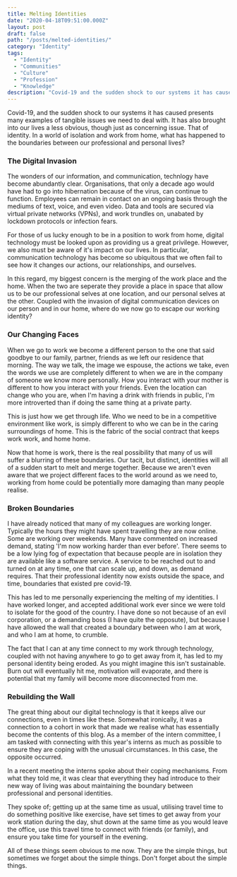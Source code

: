 ```yaml
---
title: Melting Identities
date: "2020-04-18T09:51:00.000Z"
layout: post
draft: false
path: "/posts/melted-identities/"
category: "Identity"
tags:
  - "Identity"
  - "Communities"
  - "Culture"
  - "Profession"
  - "Knowledge"
description: "Covid-19 and the sudden shock to our systems it has caused presents many examples of tangible issues we need to deal with. It has also brought into our lives a less obvious, though just as concerning issue. That of identity. In a world of isolation and work from home, what has happened to the boundaries between our professional and personal lives?"
---
```


Covid-19, and the sudden shock to our systems it has caused presents many examples of tangible issues we need to deal with. It has also brought into our lives a less obvious, though just as concerning issue. That of identity. In a world of isolation and work from home, what has happened to the boundaries between our professional and personal lives?

### The Digital Invasion

The wonders of our information, and communication, technlogy have become abundantly clear. Organisations, that only a decade ago would have had to go into hibernation because of the virus, can continue to function. Employees can remain in contact on an ongoing basis through the mediums of text, voice, and even video. Data and tools are secured via virtual private networks (VPNs), and work trundles on, unabated by lockdown protocols or infection fears. 

For those of us lucky enough to be in a position to work from home, digital technology must be looked upon as providing us a great privilege. However, we also must be aware of it's impact on our lives. In particular, communication technology has become so ubiquitous that we often fail to see how it changes our actions, our relationships, and ourselves.

In this regard, my biggest concern is the merging of the work place and the home. When the two are seperate they provide a place in space that allow us to be our professional selves at one location, and our personal selves at the other. Coupled with the invasion of digital communication devices on our person and in our home, where do we now go to escape our working identity?

### Our Changing Faces

When we go to work we become a different person to the one that said goodbye to our family, partner, friends as we left our residence that morning. The way we talk, the image we espouse, the actions we take, even the words we use are completely different to when we are in the company of someone we know more personally. How you interact with your mother is different to how you interact with your friends. Even the location can change who you are, when I'm having a drink with friends in public, I'm more introverted than if doing the same thing at a private party. 

This is just how we get through life. Who we need to be in a competitive environment like work, is simply different to who we can be in the caring surroundings of home. This is the fabric of the social contract that keeps work work, and home home.

Now that home is work, there is the real possibility that many of us will suffer a blurring of these boundaries. Our tacit, but distinct, identities will all of a sudden start to melt and merge together. Because we aren't even aware that we project different faces to the world around as we need to, working from home could be potentially more damaging than many people realise.

### Broken Boundaries

I have already noticed that many of my colleagues are working longer. Typically the hours they might have spent travelling they are now online. Some are working over weekends. Many have commented on increased demand, stating 'I'm now working harder than ever before'. There seems to be a low lying fog of expectation that because people are in isolation they are available like a software service. A service to be reached out to and turned on at any time, one that can scale up, and down, as demand requires. That their professional identity now exists outside the space, and time, boundaries that existed pre covid-19.

This has led to me personally experiencing the melting of my identities. I have worked longer, and accepted additional work ever since we were told to isolate for the good of the country. I have done so not because of an evil corporation, or a demanding boss (I have quite the opposute), but because I have allowed the wall that created a boundary between who I am at work, and who I am at home, to crumble.

The fact that I can at any time connect to my work through technology, coupled with not having anywhere to go to get away from it, has led to my personal identity being eroded. As you might imagine this isn't sustainable. Burn out will eventually hit me, motivation will evaporate, and there is potential that my family will become more disconnected from me.

### Rebuilding the Wall

The great thing about our digital technology is that it keeps alive our connections, even in times like these. Somewhat ironically, it was a connection to a cohort in work that made we realise what has essentially become the contents of this blog. As a member of the intern committee, I am tasked with connecting with this year's interns as much as possible to ensure they are coping with the unusual circumstances. In this case, the opposite occurred. 

In a recent meeting the interns spoke about their coping mechanisms. From what they told me, it was clear that everything they had introduce to their new way of living was about maintaining the boundary between professional and personal identities. 

They spoke of; getting up at the same time as usual, utilising travel time to do something positive like exercise, have set times to get away from your work station during the day, shut down at the same time as you would leave the office, use this travel time to connect with friends (or family), and ensure you take time for yourself in the evening.

All of these things seem obvious to me now. They are the simple things, but sometimes we forget about the simple things. Don't forget about the simple things.
